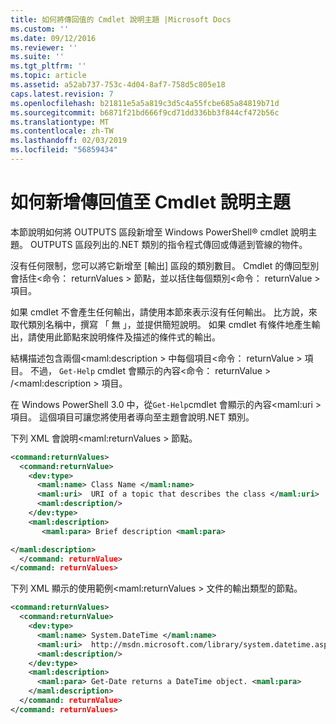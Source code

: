 ```yaml
---
title: 如何將傳回值的 Cmdlet 說明主題 |Microsoft Docs
ms.custom: ''
ms.date: 09/12/2016
ms.reviewer: ''
ms.suite: ''
ms.tgt_pltfrm: ''
ms.topic: article
ms.assetid: a52ab737-753c-4d04-8af7-758d5c805e18
caps.latest.revision: 7
ms.openlocfilehash: b21811e5a5a819c3d5c4a55fcbe685a84819b71d
ms.sourcegitcommit: b6871f21bd666f9cd71dd336bb3f844cf472b56c
ms.translationtype: MT
ms.contentlocale: zh-TW
ms.lasthandoff: 02/03/2019
ms.locfileid: "56859434"
---
```

# <a name="how-to-add-return-values-to-a-cmdlet-help-topic"></a>如何新增傳回值至 Cmdlet 說明主題

本節說明如何將 OUTPUTS 區段新增至 Windows PowerShell® cmdlet 說明主題。 OUTPUTS 區段列出的.NET 類別的指令程式傳回或傳遞到管線的物件。

沒有任何限制，您可以將它新增至 [輸出] 區段的類別數目。 Cmdlet 的傳回型別會括住\<命令： returnValues > 節點，並以括住每個類別\<命令： returnValue > 項目。

如果 cmdlet 不會產生任何輸出，請使用本節來表示沒有任何輸出。 比方說，來取代類別名稱中，撰寫 「 無 」，並提供簡短說明。 如果 cmdlet 有條件地產生輸出，請使用此節點來說明條件及描述的條件式的輸出。

結構描述包含兩個\<maml:description > 中每個項目\<命令： returnValue > 項目。 不過， `Get-Help` cmdlet 會顯示的內容\<命令： returnValue > /\<maml:description > 項目。

在 Windows PowerShell 3.0 中，從`Get-Help`cmdlet 會顯示的內容\<maml:uri > 項目。 這個項目可讓您將使用者導向至主題會說明.NET 類別。

下列 XML 會說明\<maml:returnValues > 節點。

```xml
<command:returnValues>
  <command:returnValue>
    <dev:type>
      <maml:name> Class Name </maml:name>
      <maml:uri>  URI of a topic that describes the class </maml:uri>
      <maml:description/>
    </dev:type>
    <maml:description>
       <maml:para> Brief description <maml:para>

</maml:description>
  </command: returnValue>
</command: returnValues>
```

下列 XML 顯示的使用範例\<maml:returnValues > 文件的輸出類型的節點。

```xml
<command:returnValues>
  <command:returnValue>
    <dev:type>
      <maml:name> System.DateTime </maml:name>
      <maml:uri>  http://msdn.microsoft.com/library/system.datetime.aspx </maml:uri>
      <maml:description/>
    </dev:type>
    <maml:description>
      <maml:para> Get-Date returns a DateTime object. <maml:para>
    </maml:description>
  </command: returnValue>
</command: returnValues>
```



